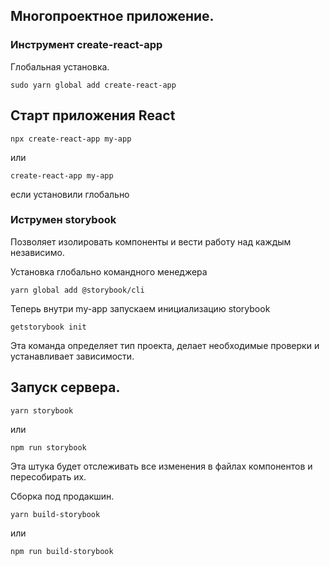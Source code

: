 ## Многопроектное приложение.

### Инструмент create-react-app

Глобальная установка.

    sudo yarn global add create-react-app

## Старт приложения React   

    npx create-react-app my-app

или 

    create-react-app my-app

если установили глобально

### Иструмен storybook

Позволяет изолировать компоненты и вести работу над каждым независимо.

Установка глобально командного менеджера

    yarn global add @storybook/cli

Теперь внутри my-app запускаем инициализацию storybook

    getstorybook init

Эта команда определяет тип проекта, делает необходимые проверки и устанавливает зависимости.

## Запуск сервера.

    yarn storybook

или

    npm run storybook

Эта штука будет отслеживать все изменения в файлах компонентов и пересобирать их.

Сборка под продакшин.

    yarn build-storybook

или

    npm run build-storybook



